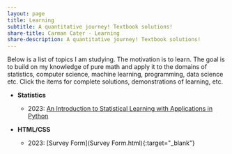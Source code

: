 ```yaml
---
layout: page
title: Learning
subtitle: A quantitative journey! Textbook solutions!
share-title: Carman Cater - Learning
share-description: A quantitative journey! Textbook solutions!
---
```


<!-- Below is a list of textbook I am studying and writing complete original solutions for. The motivation is to learn. The goal is to build on my knowledge of pure math and apply it to the domains of statistics, computer science, machine learning, programming, data science etc. -->

Below is a list of topics I am studying. The motivation is to learn. The goal is to build on my knowledge of pure math and apply it to the domains of statistics, computer science, machine learning, programming, data science etc. Click the items for complete solutions, demonstrations of learning, etc.

- **Statistics**
    - 2023: [An Introduction to Statistical Learning with Applications in Python](ISLP.md)
    
- **HTML/CSS**
    - 2023: [Survey Form](Survey Form.html){:target="_blank"}